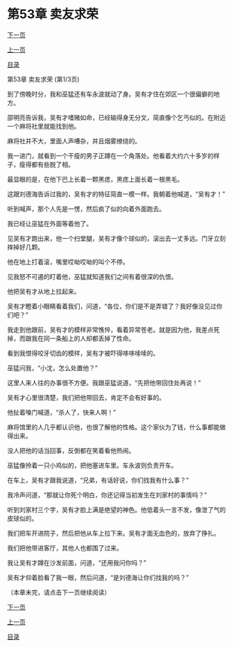 <h1>第53章   卖友求荣</h1>
            <div><p><a href="./157_%E7%AC%AC53%E7%AB%A0_%E5%8D%96%E5%8F%8B%E6%B1%82%E8%8D%A3.md">下一页</a></p><p><a href="./155_%E7%AC%AC52%E7%AB%A0_%E5%86%A4%E5%AE%B6%E8%B7%AF%E7%AA%84.md">上一页</a></p><p><a href="../">目录</a></p></div>
            <div><p>第53章   卖友求荣 (第1/3页)</p><p>到了傍晚时分，我和巫猛还有车永波就动了身。吴有才住在郊区一个很偏僻的地方。</p><p>邵明亮告诉我，吴有才嗜赌如命，已经输得身无分文，简直像个乞丐似的。在附近一个麻将社里就能找到他。</p><p>麻将社并不大，里面人声嘈杂，并且烟雾缭绕的。</p><p>我一进门，就看到一个干瘦的男子正蹲在一个角落处。他看着大约六十多岁的样子，瘦得都有些脱了相。</p><p>最显眼的是，在他下巴上长着一颗黑痣，黑痣上面长着一根黑毛。</p><p>这跟刘德海告诉过我的，吴有才的特征简直一模一样。我朝着他喊道，“吴有才！”</p><p>听到喊声，那个人先是一愣，然后疯了似的向着外面跑去。</p><p>我已经让巫猛在外面等着他了。</p><p>见吴有才跑出来，他一个扫堂腿，吴有才像个球似的，滚出去一丈多远。门牙立刻摔掉好几颗。</p><p>他在地上打着滚，嘴里哎呦哎呦的叫个不停。</p><p>见我怒不可遏的盯着他，巫猛就知道我们之间有着很深的仇恨。</p><p>他把吴有才从地上拉起来。</p><p>吴有才瞪着小眼睛看着我们，问道，“各位，你们是不是弄错了？我好像没见过你们吧？”</p><p>我走到他跟前，吴有才的模样非常憔悴，看着异常苍老。就是因为他，我差点死掉，而跟我在同一条船上的人却都丢掉了性命。</p><p>看到我恨得咬牙切齿的模样，吴有才被吓得哆哆嗦嗦的。</p><p>巫猛问我，“小沈，怎么处置他？”</p><p>这里人来人往的办事很不方便。我跟巫猛说道，“先把他带回住处再说！”</p><p>吴有才心里很清楚，我们把他带回去，肯定不会有好事的。</p><p>他扯着嗓门喊道，“杀人了，快来人啊！”</p><p>麻将馆里的人几乎都认识他，也很了解他的性格。这个家伙为了钱，什么事都能做得出来。</p><p>没人把他的话当回事，反倒都在笑着看他热闹。</p><p>巫猛像拎着一只小鸡似的，把他塞进车里。车永波则负责开车。</p><p>在车上，吴有才跟我说道，“兄弟，有话好说，你们找我有什么事？”</p><p>我冷声问道，“那就让你死个明白，你还记得当初发生在刘家村的事情吗？”</p><p>听到刘家村三个字，吴有才脸上满是绝望的神色。他低着头一言不发，像泄了气的皮球似的。</p><p>我们把车开进院子，然后把他从车上拉下来。吴有才面无血色的，放弃了挣扎。</p><p>我们把他带进客厅，其他人也都围了过来。</p><p>我让吴有才蹲在沙发前面，问道，“还用我问你吗？”</p><p>吴有才仰着脸看了我一眼，然后问道，“是刘德海让你们找我的吗？”</p><p>（本章未完，请点击下一页继续阅读）</p></div>
            <div><p><a href="./157_%E7%AC%AC53%E7%AB%A0_%E5%8D%96%E5%8F%8B%E6%B1%82%E8%8D%A3.md">下一页</a></p><p><a href="./155_%E7%AC%AC52%E7%AB%A0_%E5%86%A4%E5%AE%B6%E8%B7%AF%E7%AA%84.md">上一页</a></p><p><a href="../">目录</a></p></div>